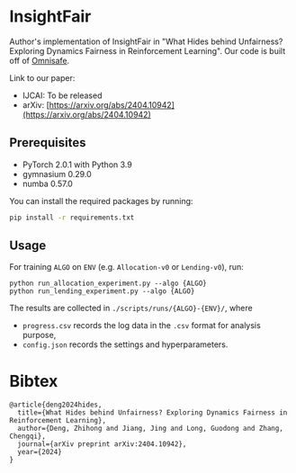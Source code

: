 # InsightFair
Author's implementation of InsightFair in "What Hides behind Unfairness? Exploring Dynamics Fairness in Reinforcement Learning". Our code is built off of [Omnisafe](https://github.com/PKU-Alignment/omnisafe/tree/main).

Link to our paper:
- IJCAI: To be released
- arXiv: [https://arxiv.org/abs/2404.10942](https://arxiv.org/abs/2404.10942)

## Prerequisites

- PyTorch 2.0.1 with Python 3.9 
- gymnasium 0.29.0
- numba 0.57.0

You can install the required packages by running:

```bash
pip install -r requirements.txt
```

## Usage

For training `ALGO` on `ENV` (e.g. `Allocation-v0` or `Lending-v0`), run:

```
python run_allocation_experiment.py --algo {ALGO}
python run_lending_experiment.py --algo {ALGO}
```

The results are collected in `./scripts/runs/{ALGO}-{ENV}/`, where

- `progress.csv` records the log data in the `.csv` format for analysis purpose,
- `config.json` records the settings and hyperparameters.

# Bibtex

```
@article{deng2024hides,
  title={What Hides behind Unfairness? Exploring Dynamics Fairness in Reinforcement Learning},
  author={Deng, Zhihong and Jiang, Jing and Long, Guodong and Zhang, Chengqi},
  journal={arXiv preprint arXiv:2404.10942},
  year={2024}
}
```

